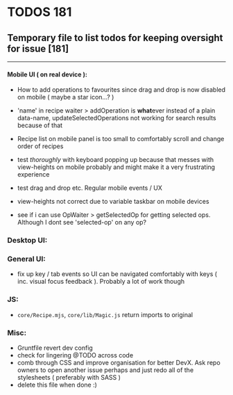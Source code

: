 # TODOS 181
## Temporary file to list todos for keeping oversight for issue [181]

---

#### Mobile UI ( on real device ):
- How to add operations to favourites since drag and drop is now disabled on mobile ( maybe a star icon...? )
- 'name' in recipe waiter > addOperation is <b>what</b>ever instead of a plain data-name, updateSelectedOperations not working for search results because of that
- Recipe list on mobile panel is too small to comfortably scroll and change order of recipes

- test *thoroughly* with keyboard popping up because that messes with view-heights on mobile probably and might make it a very frustrating experience
- test drag and drop etc. Regular mobile events / UX
- view-heights not correct due to variable taskbar on mobile devices

- see if i can use OpWaiter > getSelectedOp for getting selected ops. Although I dont see 'selected-op' on any op?

### Desktop UI:
### General UI:
- fix up key / tab events so UI can be navigated comfortably with keys ( inc. visual focus feedback ). Probably a lot of work though

### JS:
- `core/Recipe.mjs`, `core/lib/Magic.js` return imports to original

### Misc:
- Gruntfile revert dev config
- check for lingering @TODO across code
- comb through CSS and improve organisation for better DevX. Ask repo owners to open another issue perhaps and just redo all of the stylesheets ( preferably with SASS )
- delete this file when done :)

